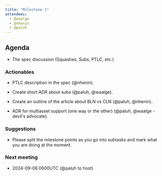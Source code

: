 ```yaml
---
title: "Milestone 1"
attendees:
  - @waalge
  - @nhenin
  - @paluh
---
```

## Agenda

* The spec discussion (Squashes, Subs, PTLC, etc.)

### Actionables

* PTLC description in the spec (@nhenin).

* Create short ADR about subs (@paluh, @waalge).

* Create an outline of the article about BLN vs CLN (@paluh, @nhenin).

* ADR for multiasset support (one way or the other) (@paluh, @waalge - devil's advocate).

### Suggestions

* Please split the milestone points as you go into subtasks and mark what you are doing at the moment.

### Next meeting 

* 2024-09-06 0600UTC (@paluh to host) 
